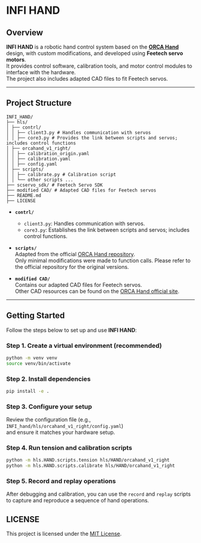 # INFI HAND

## Overview
**INFI HAND** is a robotic hand control system based on the [**ORCA Hand**](https://www.orcahand.com/dashboard) design, with custom modifications, and developed using **Feetech servo motors**.  
It provides control software, calibration tools, and motor control modules to interface with the hardware.  
The project also includes adapted CAD files to fit Feetech servos.

---

## Project Structure
```
INFI_HAND/
├── hls/
│ ├── contrl/
│ │ ├── client3.py # Handles communication with servos
│ │ ├── core3.py # Provides the link between scripts and servos; includes control functions
│ ├── orcahand_v1_right/
│ │ ├── calibration_origin.yaml
│ │ ├── calibration.yaml
│ │ ├── config.yaml
│ ├── scripts/
│ │ ├── calibrate.py # Calibration script
│ │ └── other scripts ...
├── scservo_sdk/ # Feetech Servo SDK
├── modified CAD/ # Adapted CAD files for Feetech servos
├── README.md
├── LICENSE
```

- **`contrl/`**  
  - `client3.py`: Handles communication with servos.  
  - `core3.py`: Establishes the link between scripts and servos; includes control functions.  

- **`scripts/`**  
  Adapted from the official [ORCA Hand repository](https://github.com/orcahand).  
  Only minimal modifications were made to function calls. Please refer to the official repository for the original versions.  

- **`modified CAD/`**  
  Contains our adapted CAD files for Feetech servos.  
  Other CAD resources can be found on the [ORCA Hand official site](https://www.orcahand.com/dashboard).

---

## Getting Started

Follow the steps below to set up and use **INFI HAND**:

### Step 1. Create a virtual environment (recommended)
```bash
python -m venv venv
source venv/bin/activate
```
### Step 2. Install dependencies
```bash
pip install -e .
```
### Step 3. Configure your setup
Review the configuration file (e.g., `INFI_hand/hls/orcahand_v1_right/config.yaml`)  
and ensure it matches your hardware setup.
### Step 4. Run tension and calibration scripts
```bash
python -m hls.HAND.scripts.tension hls/HAND/orcahand_v1_right
python -m hls.HAND.scripts.calibrate hls/HAND/orcahand_v1_right
```
### Step 5. Record and replay operations
After debugging and calibration, you can use the `record` and `replay` scripts  
to capture and reproduce a sequence of hand operations.

## LICENSE
This project is licensed under the [MIT License](https://github.com/EMAIL-lab-2025/INFI_hand/blob/main/LICENSE).

